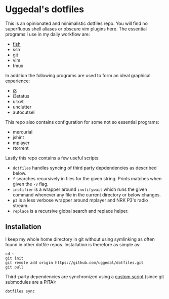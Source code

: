 Uggedal's dotfiles
==================

This is an opinionated and minimalistic dotfiles repo. You will find no
superfluous shell aliases or obscure vim plugins here. The essential programs
I use in my daily workflow are:

* [fish][]
* ssh
* git
* vim
* tmux

In addition the following programs are used to form an ideal graphical
experience:

* [i3][]
* i3status
* urxvt
* unclutter
* autocutsel

This repo also contains configuration for some not so essential programs:

* mercurial
* jshint
* mplayer
* rtorrent

Lastly this repo contains a few useful scripts:

* `dotfiles` handles syncing of third party depdendencies as described
  below.
* `f` searches recursively in files for the given string. Prints matches when
  given the `-v` flag.
* `inotifier` is a wrapper around `inotifywait` which runs the given command
  whenever any file in the current directory or below changes.
* `p3` is a less verbose wrapper around mplayer and NRK P3's radio stream.
* `replace` is a recursive global search and replace helper.

Installation
------------

I keep my whole home directory in git without using symlinking as often
found in other dotfile repos. Installation is therefore as simple as:

    cd ~
    git init
    git remote add origin https://github.com/uggedal/dotfiles.git
    git pull

Third-party dependencies are synchronized using a [custom script][dotfiles]
(since git submodules are a PITA):

    dotfiles sync

[fish]: http://fishshell.com/
[i3]: http://i3wm.org/
[dotfiles]: https://github.com/uggedal/dotfiles/tree/master/bin/dotfiles
